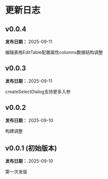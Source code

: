 # 更新日志

## v0.0.4

**发布日期：** 2025-09-11

编辑表格EditTable配置属性columns数据结构调整

## v0.0.3

**发布日期：** 2025-09-11

createSelectDialog支持更多入参

## v0.0.2

**发布日期：** 2025-09-10

构建调整

## v0.0.1 (初始版本)

**发布日期：** 2025-09-10

第一次发版
